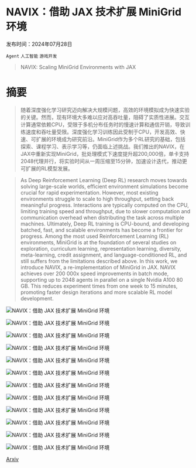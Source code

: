 # NAVIX：借助 JAX 技术扩展 MiniGrid 环境

发布时间：2024年07月28日

`Agent` `人工智能` `游戏开发`

> NAVIX: Scaling MiniGrid Environments with JAX

# 摘要

> 随着深度强化学习研究迈向解决大规模问题，高效的环境模拟成为快速实验的关键。然而，现有环境大多难以应对高吞吐量，阻碍了实质性进展。交互计算通常依赖CPU，受限于多机分布任务时的慢速计算和通信开销，导致训练速度和吞吐量受限。深度强化学习训练因此受制于CPU，开发高效、快速、可扩展的环境成为研究前沿。MiniGrid作为多个RL研究的基础，包括探索、课程学习、表示学习等，仍面临上述挑战。我们推出的NAVIX，在JAX中重新实现MiniGrid，批处理模式下速度提升超200,000倍，单卡支持2048代理并行，将实验时间从一周压缩至15分钟，加速设计迭代，推动更可扩展的RL模型发展。

> As Deep Reinforcement Learning (Deep RL) research moves towards solving large-scale worlds, efficient environment simulations become crucial for rapid experimentation. However, most existing environments struggle to scale to high throughput, setting back meaningful progress. Interactions are typically computed on the CPU, limiting training speed and throughput, due to slower computation and communication overhead when distributing the task across multiple machines. Ultimately, Deep RL training is CPU-bound, and developing batched, fast, and scalable environments has become a frontier for progress. Among the most used Reinforcement Learning (RL) environments, MiniGrid is at the foundation of several studies on exploration, curriculum learning, representation learning, diversity, meta-learning, credit assignment, and language-conditioned RL, and still suffers from the limitations described above. In this work, we introduce NAVIX, a re-implementation of MiniGrid in JAX. NAVIX achieves over 200 000x speed improvements in batch mode, supporting up to 2048 agents in parallel on a single Nvidia A100 80 GB. This reduces experiment times from one week to 15 minutes, promoting faster design iterations and more scalable RL model development.

![NAVIX：借助 JAX 技术扩展 MiniGrid 环境](../../../paper_images/2407.19396/Navix-Empty-8x8-v0.png)

![NAVIX：借助 JAX 技术扩展 MiniGrid 环境](../../../paper_images/2407.19396/Navix-DoorKey-8x8-v0.png)

![NAVIX：借助 JAX 技术扩展 MiniGrid 环境](../../../paper_images/2407.19396/Navix-Dynamic-Obstacles-8x8-v0.png)

![NAVIX：借助 JAX 技术扩展 MiniGrid 环境](../../../paper_images/2407.19396/Navix-KeyCorridorS3R3-v0.png)

![NAVIX：借助 JAX 技术扩展 MiniGrid 环境](../../../paper_images/2407.19396/Navix-LavaGapS7-v0.png)

![NAVIX：借助 JAX 技术扩展 MiniGrid 环境](../../../paper_images/2407.19396/NAVIX-system.png)

![NAVIX：借助 JAX 技术扩展 MiniGrid 环境](../../../paper_images/2407.19396/speedup_env.png)

![NAVIX：借助 JAX 技术扩展 MiniGrid 环境](../../../paper_images/2407.19396/speedup_num_steps.png)

![NAVIX：借助 JAX 技术扩展 MiniGrid 环境](../../../paper_images/2407.19396/throughput_envs.png)

![NAVIX：借助 JAX 技术扩展 MiniGrid 环境](../../../paper_images/2407.19396/throughput_ppo.png)

![NAVIX：借助 JAX 技术扩展 MiniGrid 环境](../../../paper_images/2407.19396/baselines.png)

![NAVIX：借助 JAX 技术扩展 MiniGrid 环境](../../../paper_images/2407.19396/speedup_env_single.png)

[Arxiv](https://arxiv.org/abs/2407.19396)